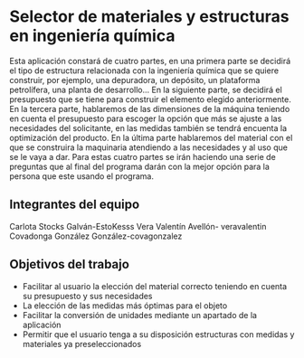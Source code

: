 # Selector de materiales y estructuras en ingeniería química

Esta aplicación constará de cuatro partes, en una primera parte se decidirá el tipo de estructura relacionada con la ingeniería química que se quiere construir, por ejemplo, una depuradora, un depósito, un plataforma petrolífera, una planta de desarrollo...
En la siguiente parte, se decidirá el presupuesto que se tiene para construir el elemento elegido anteriormente. En la tercera parte, hablaremos de las dimensiones de la máquina teniendo en cuenta el presupuesto para escoger la opción que más se ajuste a las necesidades del solicitante, en las medidas también se tendrá encuenta la optimización del producto. En la última parte hablaremos del material con el que se construira la maquinaria atendiendo a las necesidades y al uso que se le vaya a dar.
Para estas cuatro partes se irán haciendo una serie de preguntas que al final del programa darán con la mejor opción para la persona que este usando el programa.


## Integrantes del equipo

Carlota Stocks Galván-EstoKesss
Vera Valentín Avellón- veravalentin
Covadonga González González-covagonzalez

## Objetivos del trabajo

- Facilitar al usuario la elección del material correcto teniendo en cuenta su presupuesto y sus necesidades
- La elección de las medidas más óptimas para el objeto
- Facilitar la conversión de unidades mediante un apartado de la aplicación
- Permitir que el usuario tenga a su disposición estructuras con medidas y materiales ya preseleccionados
